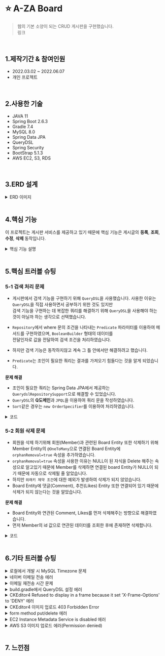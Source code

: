 # ⭐ A-ZA Board
> 웹의 기본 소양이 되는 CRUD 게시판을 구현했습니다.  
> 링크
<br>  

## 1.제작기간 & 참여인원  
- 2022.03.02 ~ 2022.06.07
- 개인 프로젝트
<br>

## 2.사용한 기술
- JAVA 11
- Spring Boot 2.6.3
- Gradle 7.4
- MySQL 8.0
- Spring Data JPA
- QueryDSL
- Spring Security
- BootStrap 5.1.3
- AWS EC2, S3, RDS
<br>

## 3.ERD 설계
<details>
<summary>ERD 이미지</summary>

<img src="https://user-images.githubusercontent.com/60730405/172790041-2d38a29b-210e-4e35-b77f-08b791484a8a.png" height="650px" width="750px">
</details>  

<br>

## 4.핵심 기능
이 프로젝트는 게시판 서비스를 제공하고 있기 때문에 핵심 기능은 게시글의 **등록**, **조회**, **수정**, **삭제** 동작입니다.  

<details>
<summary>핵심 기능 설명</summary>

### 4.1 전체 흐름
전체 흐름은 다음과 같습니다.  
이 흐름 안에서 **등록**, **조회**, **수정**, **삭제** 동작이 진행됩니다.  
<img src="https://user-images.githubusercontent.com/60730405/172858424-705cd5b1-33ca-4581-9f90-89e26eb68d6a.JPG" height="200px">

<details>
<summary>게시글 등록</summary>

#### Controller
<img src="https://user-images.githubusercontent.com/60730405/172861164-168637bb-9cef-4db2-b50e-b7a508f8ba09.JPG" height="400px">  
  
- BoardController에는 View에서 넘어온 데이터를 전달받아 처리합니다. ⭐ [코드 확인](https://github.com/moon-July5/SpringBoot_A-ZA/blob/d1c11ae1d7b3c8dd3141cb1908a8817f510a44c0/src/main/java/com/moon/aza/controller/BoardController.java#L81)
- 여기서 tid 변수는 `임시저장된 게시글 번호`입니다. 이것을 왜 따로 요청받아 처리하냐면 임시저장된 게시글을 불러와서  
완전히 작성 후, 실제 저장하게 된다면 임시저장된 게시글은 더 이상 사용하지 않을 것이기 때문에 삭제하기 위함입니다.  
  ⭐ [코드 확인](https://github.com/moon-July5/SpringBoot_A-ZA/blob/d1c11ae1d7b3c8dd3141cb1908a8817f510a44c0/src/main/java/com/moon/aza/controller/BoardController.java#L84)  
- 게시판으로 리다이렉트하도록 응답합니다. ⭐ [코드 확인](https://github.com/moon-July5/SpringBoot_A-ZA/blob/d1c11ae1d7b3c8dd3141cb1908a8817f510a44c0/src/main/java/com/moon/aza/controller/BoardController.java#L87)   

#### Service
<img src="https://user-images.githubusercontent.com/60730405/172870015-8e133740-7e6a-4b0a-9552-8f468bd3b972.JPG" height="450px">
  
**Entity 형태로 변환** ⭐ [코드 확인](https://github.com/moon-July5/SpringBoot_A-ZA/blob/d452c5def66ce0e2acb70a6ed7d56c31b9c5cb38/src/main/java/com/moon/aza/service/BoardService.java#L81)
- `BoardRepository`에 전달할 수 있도록 요청받은 DTO -> Entity 형태로 변환하는 메서드입니다.  

**실제 DB에 저장** ⭐ [코드 확인](https://github.com/moon-July5/SpringBoot_A-ZA/blob/d452c5def66ce0e2acb70a6ed7d56c31b9c5cb38/src/main/java/com/moon/aza/service/BoardService.java#L74)  
- `saveBoard()` 메서드를 통해 Entity 형태로 변환된 데이터를 `BoardRepository`로 전달합니다.  

#### Repository
<img src="https://user-images.githubusercontent.com/60730405/172872998-4599320b-3368-4753-9108-a1d05de0aa89.JPG" height="400px" width="800px">  

- Entity 형태의 데이터를 `save()` 메서드를 통해 실제 Database에 전달하여 저장합니다. ⭐ [코드 확인](https://github.com/moon-July5/SpringBoot_A-ZA/blob/d452c5def66ce0e2acb70a6ed7d56c31b9c5cb38/src/main/java/com/moon/aza/service/BoardService.java#L78)   
</details> 
  
<details>
<summary>게시글 조회</summary>

#### Controller
<img src="https://user-images.githubusercontent.com/60730405/172997868-e2e326b8-7a41-474b-93bd-b2560b5af39a.JPG" height="350px">

- 조회한 게시물의 내용을 가져오고 View에 전달합니다.  ⭐ [코드 확인](https://github.com/moon-July5/SpringBoot_A-ZA/blob/5bc189ded69c76239ac98b0a18e0f62f8152015b/src/main/java/com/moon/aza/controller/BoardController.java#L67)  
- 사용자를 나타내는 `member`가 null이 아닐 경우, 사용자가 조회한 게시물의 추천을 눌렀는지 확인하여 반영하도록 합니다. ⭐ [코드 확인](https://github.com/moon-July5/SpringBoot_A-ZA/blob/5bc189ded69c76239ac98b0a18e0f62f8152015b/src/main/java/com/moon/aza/controller/BoardController.java#L69)  
  
#### Service
<img src="https://user-images.githubusercontent.com/60730405/173000216-e20f98e0-cd69-4b51-a7f1-01a4624c8882.JPG" height="450px">
  
**실제 DB에서 조회** ⭐ [코드 확인](https://github.com/moon-July5/SpringBoot_A-ZA/blob/5bc189ded69c76239ac98b0a18e0f62f8152015b/src/main/java/com/moon/aza/service/BoardService.java#L93)  
- `BoardRepository`의 `getBoardWithAll()` 메서드로 조회한 게시글의 데이터들(게시글 내용, 댓글 수, 추천 수)을 모두 가져오도록 합니다.  

**DTO 형태로 변환** ⭐ [코드 확인](https://github.com/moon-July5/SpringBoot_A-ZA/blob/5bc189ded69c76239ac98b0a18e0f62f8152015b/src/main/java/com/moon/aza/service/BoardService.java#L160)
- 위에서 조회한 데이터들을 DTO 형태로 변환한 후에 반환하도록 합니다.  
  
#### Repository
<img src="https://user-images.githubusercontent.com/60730405/173001248-1451ef32-24a2-4609-9e0d-932366f70326.JPG" height="300px" width="800px"> 

- `@Query` 애너테이션으로 특정 게시물의 데이터를 조회하는 쿼리를 구현했습니다. ⭐ [코드 확인](https://github.com/moon-July5/SpringBoot_A-ZA/blob/5bc189ded69c76239ac98b0a18e0f62f8152015b/src/main/java/com/moon/aza/repository/BoardRepository.java#L28)
- 조회할 데이터는 게시물, 댓글 수, 추천 수이며, `left outer join`으로 기준 테이블인 `Board`와 대상 테이블인 `Comment`, `Likes`의 데이터를 누락 없이 가져오기 위함입니다.  
- `List<Object[]>` 형태로 반환하도록 합니다.  
</details>
  
<details>
<summary>게시글 수정/삭제</summary>

#### Controller
<img src="https://user-images.githubusercontent.com/60730405/173071970-d8207356-3007-49cc-8890-f39935c849de.JPG" height="420px" width="800px">

**게시글 수정**
- View에서 수정된 데이터를 받아 동작을 진행합니다. ⭐ [코드 확인](https://github.com/moon-July5/SpringBoot_A-ZA/blob/6f9a7bdbdb3df91a04bfb2c2eda25e1cbb41af2b/src/main/java/com/moon/aza/controller/BoardController.java#L93)  
- 수정이 정상적으로 동작하면 수정한 게시글로 리다이렉트하도록 합니다. 이때 페이지 번호와 게시글의 번호도 같이 전달하도록 합니다. ⭐ [코드 확인](https://github.com/moon-July5/SpringBoot_A-ZA/blob/6f9a7bdbdb3df91a04bfb2c2eda25e1cbb41af2b/src/main/java/com/moon/aza/controller/BoardController.java#L98)  

**게시글 삭제**
- View에서 게시글의 번호를 받아 삭제 동작을 진행합니다. 성공적으로 삭제가 되면 게시판으로 리다이렉트합니다. ⭐ [코드 확인](https://github.com/moon-July5/SpringBoot_A-ZA/blob/6f9a7bdbdb3df91a04bfb2c2eda25e1cbb41af2b/src/main/java/com/moon/aza/controller/BoardController.java#L102)

#### Service
<img src="https://user-images.githubusercontent.com/60730405/173076371-bdfbf34f-dccd-48fe-8e88-525fe476f280.JPG" height="370px">

**게시글 수정**
- 수정할 게시글이 존재하는지 조회합니다. 존재하면 `Title`과 `Contents`를 수정 후 다시 `BoardRepository`로 전달하여 저장합니다. ⭐ [코드 확인](https://github.com/moon-July5/SpringBoot_A-ZA/blob/6f9a7bdbdb3df91a04bfb2c2eda25e1cbb41af2b/src/main/java/com/moon/aza/service/BoardService.java#L104)

**게시글 삭제**
- 게시글의 번호를 `BoardRepository`로 전달하여 DB에 삭제 요청합니다. ⭐ [코드 확인](https://github.com/moon-July5/SpringBoot_A-ZA/blob/6f9a7bdbdb3df91a04bfb2c2eda25e1cbb41af2b/src/main/java/com/moon/aza/service/BoardService.java#L118)

#### Repository
<img src="https://user-images.githubusercontent.com/60730405/173079959-c707d992-0358-4993-9aa8-24ef7b0d7e66.JPG" height="370px">

**수정할 게시글 조회** ⭐ [코드 확인](https://github.com/moon-July5/SpringBoot_A-ZA/blob/6f9a7bdbdb3df91a04bfb2c2eda25e1cbb41af2b/src/main/java/com/moon/aza/service/BoardService.java#L105)
- `findById()` 메서드를 통해 특정 게시글의 번호로 DB에서 `Board`를 조회합니다.  

**게시글 수정 후 저장** ⭐ [코드 확인](https://github.com/moon-July5/SpringBoot_A-ZA/blob/6f9a7bdbdb3df91a04bfb2c2eda25e1cbb41af2b/src/main/java/com/moon/aza/service/BoardService.java#L113)
- `save()` 메서드를 통해 수정된 데이터를 다시 DB에 저장합니다.  

**게시글 삭제** ⭐ [코드 확인](https://github.com/moon-July5/SpringBoot_A-ZA/blob/6f9a7bdbdb3df91a04bfb2c2eda25e1cbb41af2b/src/main/java/com/moon/aza/service/BoardService.java#L118)
- `deleteById()` 메서드로 특정 게시글의 번호를 통해 DB에서 삭제합니다.
</details>
</details>

<br>
  
## 5.핵심 트러블 슈팅
### 5-1 검색 처리 문제
- 게시판에서 검색 기능을 구현하기 위해 `QueryDSL`을 사용했습니다. 사용한 이유는 `QueryDSL`을 직접 사용하면서 공부하기 위한 것도 있지만  
  검색 기능을 구현하는 데 복잡한 쿼리를 해결하기 위해 `QueryDSL`을 사용해야 하는 것이 아닐까 하는 생각으로 선택했습니다.  
  
- `Repository`에서 where 문의 조건을 나타내는 `Predicate` 파라미터를 이용하여 메서드를 구현하였으며, `BooleanBuilder` 형태의 데이터를  
  전달인자로 값을 전달하여 검색 조건을 처리하였습니다.  
- 하지만 검색 기능은 동작하지않고 계속 그 틀 안에서만 해결하려고 했습니다.  
- `Predicate`는 조인이 필요한 쿼리는 결과를 가져오기 힘들다는 것을 알게 되었습니다.   

**문제 해결**

- 조인이 필요한 쿼리는 Spring Data JPA에서 제공하는 `QuerydslRepositorySupport`으로 해결할 수 있었습니다.  
- `QueryDSL`의 **Q도메인**과 `JPQL`을 이용하여 쿼리 문을 작성하였습니다.  
- `Sort`같은 경우는 `new OrderSpecifier`를 이용하여 처리하였습니다.  
<details>
<summary>코드</summary>

```java
   /**
   * 게시글 검색 기능
   */
   @Override
    public Page<Object[]> searchBoard(BooleanBuilder booleanBuilder, Pageable pageable) {
        QBoard qBoard = QBoard.board;
        QComment qComment = QComment.comment;
        QLikes qLikes = QLikes.likes;

        JPQLQuery<Board> jpqlQuery = from(qBoard);
        jpqlQuery.leftJoin(qComment).on(qComment.board.eq(qBoard));
        jpqlQuery.leftJoin(qLikes).on(qLikes.board.eq(qBoard));

        JPQLQuery<Tuple> tuple = jpqlQuery.select(qBoard, qComment.countDistinct(), qLikes.countDistinct());
        tuple.where(booleanBuilder);
        tuple.groupBy(qBoard);

        Sort sort = pageable.getSort();
        sort.stream().forEach(order -> {
            Order direction = order.isAscending()? Order.ASC : Order.DESC;
            String property = order.getProperty();

            PathBuilder orderByExpression = new PathBuilder(Board.class, "board");
            tuple.orderBy(new OrderSpecifier(direction, orderByExpression.get(property)));
        });

        long count = tuple.fetchCount();

        tuple.offset(pageable.getOffset());
        tuple.limit(pageable.getPageSize());

        List<Tuple> result = tuple.fetch();

        Page<Object[]> page = new PageImpl<>(result.stream().map(t -> t.toArray()).collect(Collectors.toList()),
                pageable, count);
        return page;
    }
```
</details>

### 5-2 회원 삭제 문제
- 회원을 삭제 하기위해 회원(Member)과 관련된 Board Entity 또한 삭제하기 위해 Member Entity의 `@OneToMany`으로 연결된 Board Entity에  
  `orphanRemoval=true` 속성을 추가하였습니다.  
- `orphanRemoval=true` 속성을 사용한 이유는 NULL이 된 자식을 Delete 해주는 속성으로 알고있기 때문에 Member를 삭제하면 연결된 board Entity가 NULL이 되기 때문에 자동으로 삭제될 줄 알았습니다.  
- 하지만 `외래키 제약 조건`에 대한 예외가 발생하여 삭제가 되지 않았습니다.  
- Board Entity에 댓글(Comment), 추천(Likes) Entity 또한 연결되어 있기 때문에 삭제가 되지 않는다는 것을 알았습니다.  
  
**문제 해결**  
  
- Board Entity와 연관된 Comment, Likes를 먼저 삭제해주는 방향으로 해결하였습니다.  
- 먼저 Member의 id 값으로 연관된 데이터를 조회한 후에 존재하면 삭제합니다.  
<details>
<summary>코드</summary>

```java
   /**
   * 회원 삭제
   */
  public void deleteMember(Member member){
        List<Long> boardIds = boardRepository.findByMemberId(member.getId());
        List<Long> likesIds = likesRepository.findByMemberId(member.getId());
        List<Long> commentIds = commentRepository.findByMemberId(member.getId());
        if(!commentIds.isEmpty()){
            commentRepository.deleteAllByIdIn(commentIds);
        }
        if(!likesIds.isEmpty()){
            likesRepository.deleteAllByIdIn(likesIds);
        }
        if(!boardIds.isEmpty()){
            boardRepository.deleteAllByIdIn(boardIds);
        }
        memberRepository.deleteById(member.getId());
    }
```
</details>

<br>
  
## 6.기타 트러블 슈팅
<details>
<summary>로컬에서 개발 시 MySQL Timezone 문제</summary>

로컬에서 MySQL을 통해 Database를 개발하게 되면 데이터 저장 시 시간이 `Asia/Seoul`로 되지 않고  
`System`으로 되어 있어 시간이 한국의 현재 시간과 일치하지 않는 문제가 발생했습니다.  
  
이 Timezone을 `Asia/Seoul`로 변경하기 위해 [링크](https://dev.mysql.com/downloads/timezones.html)에 접속하여 운영체제와 MySQL 버전에 맞게 다운합니다.  
다운받은 파일을 `MySQL Workbench`에서 쿼리를 실행합니다.  
쿼리가 성공적으로 실행이 됐다면 아래의 코드를 입력하여 Timezone을 `Asia/Seoul`로 설정합니다.  
```
SET global time_zone = 'Asia/Seoul';
SET time_zone = 'Asia/Seoul';
```
</details>
  
<details>
<summary>네이버 이메일 전송 에러</summary>

회원가입 후 이메일 인증을 하기 위해 사용자에게 이메일을 보내는 데 STMP 전송 오류가 발생했습니다.  

오류가 발생한 이유는 제 네이버 계정에 2차 인증이 걸려있었기 때문에 제 이메일을 통해 전송할 수 없었습니다. `application.properties` 파일에 네이버 계정의 비밀번호를 입력하는 것이 아닌 애플리케이션 비밀번호를 저장해야 합니다.  
애플리케이션 비밀번호를 설정하기 위해 네이버에서 `네이버ID > 보안설정 > 기본보안설정 > 2단계 인증 > 관리`에 이동하여 `애플리케이션 비밀번호 관리`에서 생성해야 합니다.  
그 후 생성된 비밀번호를 설정 파일에 저장해야 합니다.    
</details>

<details>
<summary>이메일 재전송 시간 문제</summary>

회원가입을 하게되면 본인의 이메일로 회원가입 인증메일이 전송되게 됩니다.  
이때, 받지 못한 사용자들에게 다시 재전송할 수 있는 기능이 존재하는데, 이게 `재전송 버튼`을 계속 누르게 되면  
계속 전송할 수 있게 되어 이메일이 무분별하게 쌓일 수 있게 되는 문제가 발생했습니다.  
  
이것을 해결하기 위해 이메일을 전송한 지 5분이 지났는지 확인 후 보낼 수 있게 코드를 구현했습니다.  
```java
public class Member extends BaseEntity {
  ...생략

    // 이메일을 보낸 지 5분이 지났는지 확인
    public boolean enableToSendEmail(){
        return this.emailTokenGeneratedAt.isBefore(LocalDateTime.now().minusMinutes(5));
    }
}
```
</details>
  
<details>
<summary>build.gradle에서 QueryDSL 설정 에러</summary>
QueryDSL을 사용하기 위해 build.gradle에서 컴파일하여 설정을 하는데 에러가 발생하여 컴파일이 되지 않는 에러가 발생했습니다.    

이는 Spring Boot 2.6이상 Gradle 5.0이상 설정 방법이 약간 다르기 때문에 발생한 문제였습니다.  
build.gradle에서 코드는 다음과 같습니다.  
```
 buildscript {
	ext {
		queryDslVersion = "5.0.0"
	}
}

...생략

def querydslDir = "$buildDir/generated/querydsl"

querydsl {
	jpa = true
	querydslSourcesDir = querydslDir
}
sourceSets {
	main.java.srcDir querydslDir
}
compileQuerydsl{
	options.annotationProcessorPath = configurations.querydsl
}
configurations {
	compileOnly {
		extendsFrom annotationProcessor
	}
	querydsl.extendsFrom compileClasspath
}
```
</details>
  
<details>
<summary>CKEditor4 Refused to display in a frame because it set 'X-Frame-Options' to 'DENY' 에러</summary>
게시글에 글을 작성하는 데 저는 텍스트 편집기인 `CKEditor4`를 사용하였습니다.  
하지만 `CKEditor4 Refused to display in a frame because it set 'X-Frame-Options' to 'DENY'` 에러가 발생하였습니다.  
  
이것은 Spring Security를 적용하면 기본적으로 X-Frame-Options Click jacking 공격 막기 설정이 되어있기 때문이였습니다.  
대략 사용자가 어떤 웹 페이지에서 링크를 눌렀을 때 의도했던 것과는 다른 동작을 하게 한다해서 이를 `Click jacking`이라고 합니다.  
이를 해결해 줄 수 있는 방법이 `X-Frame-Options Header`입니다.  

이는 Spring Security 설정 파일에서 아래와 같이 `sameOrigin` 옵션을 사용해서 해결합니다.  
```java
   @Override
   protected void configure(HttpSecurity http) throws Exception {
        ...생략
  
        // X-Frame-Options Click jacking 공격 막기 설정
        // 해당 페이지와 동일한 origin에 해당하는 frame만 
        http.headers()
                .frameOptions().sameOrigin();
  }
```
</details>

<details>
<summary>CKEditor4 이미지 업로드 403 Forbidden Error </summary>

CKEditor4를 통해 이미지를 업로드하는데 `403 Forbidden Error`가 발생하였습니다.  

다른 도메인과 resource를 공유하는 `cors`와 요청을 위조하여 사용자의 권한을 이용해 서버에 대한 악성공격을 하는 `csrf`를 disable 하는 방식으로  
해결하였습니다.  
```java
    @Override
    protected void configure(HttpSecurity http) throws Exception {
      ...
        // 'ckeditor4' 이미지 업로드 시 403 Forbidden Error로 인해 설정
        http.cors().and()
                .csrf().disable();
    }
```
</details>

<details>
<summary>form method put/delete 에러</summary>

HTML에서 form 태그를 구성할 때 method를 `PUT/DELETE`를 구성하여 submit할 때, 에러가 발생했습니다.  

이를 해결하기 위해 HTML form 태그 하위에 `<input type="hidden" name="_method" value="put"/>`와 같이 Hidden 타입으로  
HTTP Method를 전달합니다.  

하지만 Spring Boot 2.2 이상 버전에서는 자동으로 구성되지 않아 `application.properties`에 아래와 같이 추가 설정 값이 필요합니다.  
```
# put, delete method
spring.mvc.hiddenmethod.filter.enabled = true
```
</details>

<details>
<summary>EC2 Instance Metadata Service is disabled 에러</summary>

AWS와 Spring Boot를 연동할 때 `spring-cloud-start-aws` 패키지를 사용할 때, 나온 에러 메시지입니다.  
EC2의 메타데이터를 읽다가 발생하는 에러입니다.  

이를 해결하기 위해 로컬에서 실행할 때 IntelliJ에서 `Run -> Edit Configurations -> Modify Options -> add VM Options` 순으로 선택합니다.  
여기서 설정값으로 `-Dcom.amazonaws.sdk.disableEc2Metadata=true`으로 주고 해결합니다.  

하지만 EC2 서버에서 실행할 때도 똑같은 에러 메시지가 발생했습니다.  
이는 Application.java에서 추가적으로 아래와 같이 설정할 필요가 있었습니다.  
```java
  ublic class AzaApplication {
	static {
		System.setProperty("com.amazonaws.sdk.disableEc2Metadata", "true");
	}

	public static void main(String[] args) {
		SpringApplication.run(AzaApplication.class, args);
	}
}
```
또한 추가적으로 에러 로그를 단순히 보이고 싶지 않을 때 아래와 같이 `application.properties`에 추가 설정을 하여 해결했습니다.   
```
  logging.level.com.amazonaws.util.EC2MetadataUtils: error
```
</details>
  
<details>
<summary>AWS S3 이미지 업로드 에러(Permission denied)</summary>

로컬에서 정상적으로 AWS S3에 이미지가 업로드된 것을 확인 후, EC2 서버에서 이미지 업로드를 시도했지만  
`File에 대한 IOExceiption : permission denied`에러가 발생했습니다.  

왜 발생했는지 생각하면, 초기 코드에 이미지가 요청되면 `File.createNewFile()` 메서드로 프로젝트 내에 이미지를 먼저 업로드하고 AWS S3 버킷 안에 이미지가 업로드되고 공간 낭비를 해소하기 위해 프로젝트 내에 이미지를 삭제하는 절차를 가졌습니다.  
  
프로젝트 내에 이미지를 저장하는데 EC2 서버 내에서는 접근이 거부되서 아예 MultipartFile 형식을 File 형식으로 변환할 수 없고 그렇게 되면 업로드가 되지 않아 발생하는 문제였습니다.  
  
이를 해결하기 위해 바로 AWS S3으로 전달하여 업로드하도록 코드를 수정할 필요가 있었습니다.  

아래는 초기에 작성했던 코드입니다.  
```java
    private String putS3(File uploadFile, String saveName) {
        amazonS3.putObject(new PutObjectRequest(bucket, saveName, uploadFile)
                        .withCannedAcl(CannedAccessControlList.PublicRead)
        );
        return amazonS3.getUrl(bucket, saveName).toString();
    }
```
이번에는 수정한 코드입니다.  
```java
      private String putS3(MultipartFile uploadFile, String saveName, ObjectMetadata metadata) throws IOException {
        try {
            amazonS3.putObject(new PutObjectRequest(bucket, saveName,
                    uploadFile.getInputStream(), metadata)
                    .withCannedAcl(CannedAccessControlList.PublicRead)
            );
        } catch (IOException e){
            throw new ResponseStatusException(HttpStatus.INTERNAL_SERVER_ERROR, "파일 업로드 실패");
        }
        return amazonS3.getUrl(bucket, saveName).toString();
    }
```
수정된 곳은 S3에 업로드하는 `putS3()` 메서드에 `ObjectMetadata` 객체를 추가하였으며,  
그리고 MultipartFile 형식의 파일을 읽어오는 `getInputStream()` 메서드를 사용하였습니다.  

이렇게 해서 프로젝트 내에 이미지를 업로드하고 삭제하는 절차를 가지지 않고 바로 S3에 이미지를 업로드할 수 있게 해결했습니다.  
</details>

<br>

## 7. 느낀점 
